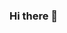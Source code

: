 ### Hi there 👋

<!--
**khojiakbarr/khojiakbarr** is a ✨ _special_ ✨ repository because its `README.md` (this file) appears on your GitHub profile.
https://img.shields.io/badge/Javascript-grey?style=for-the-badge&logo=javascript
